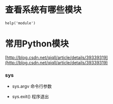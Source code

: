 # 查看系统有哪些模块
```
help('module')
```

# 常用Python模块
[http://blog.csdn.net/qiqll/article/details/39339319](http://blog.csdn.net/qiqll/article/details/39339319)
### sys
- sys.argv
命令行参数

- sys.exit()
程序退出
